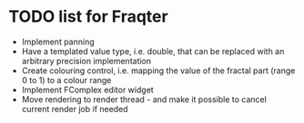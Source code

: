 TODO list for Fraqter
=====================

- Implement panning
- Have a templated value type, i.e. double, that can be replaced with an arbitrary precision implementation
- Create colouring control, i.e. mapping the value of the fractal part (range 0 to 1) to a colour range
- Implement FComplex editor widget
- Move rendering to render thread - and make it possible to cancel current render job if needed
